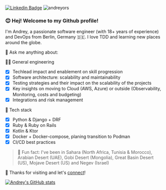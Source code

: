 [![Linkedin Badge](https://img.shields.io/badge/-andreyorsoev-blue?style=flat&logo=Linkedin&logoColor=white&link=https://www.linkedin.com/in/andreyorsoev/)](https://www.linkedin.com/in/andreyorsoev/)
<img
  src="https://komarev.com/ghpvc/?username=andreyors"
  alt="andreyors"
/>

### 😊 Hej! Welcome to my Github profile!

I'm Andrey, a passionate software engineer (with 18+ years of experience) and DevOps from Berlin, Germany 🇩🇪. I love TDD and learning new places around the globe.

📨 Ask me anything about:

👨‍💻 General engineering
- [x] Techlead impact and enablement on skill progression
- [x] Software architecture: scalability and maintainability
- [x] Testing strategies and their impact on the scalability of the projects
- [x] Key insights on moving to Cloud (AWS, Azure) or outside (Observability, Monitoring, costs and budgeting)
- [x] Integrations and risk management

🤖 Tech stack
- [x] Python & Django + DRF
- [x] Ruby & Ruby on Rails
- [x] Kotlin & Ktor
- [x] Docker + Docker-compose, planing transition to Podman
- [x] CI/CD best practices

> 🤯 Fun fact: I've been in Sahara (North Africa, Tunisia & Morocco), Arabian Desert (UAE), Gobi Desert (Mongolia), Great Basin Desert (US), Mojave Desert (US) and Negev (Israel)

🪩 Thanks for visiting and let's [connect](https://www.linkedin.com/in/andreyorsoev/)!

[![Andrey's GitHub stats](https://github-readme-stats.vercel.app/api?username=andreyors&theme=dark&count_private=true)](https://github.com/anuraghazra/github-readme-stats)
